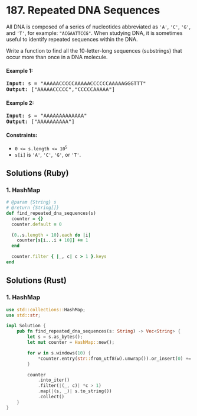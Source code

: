# 187. Repeated DNA Sequences
All DNA is composed of a series of nucleotides abbreviated as `'A'`, `'C'`, `'G'`, and `'T'`, for example: `"ACGAATTCCG"`. When studying DNA, it is sometimes useful to identify repeated sequences within the DNA.

Write a function to find all the 10-letter-long sequences (substrings) that occur more than once in a DNA molecule.

#### Example 1:
<pre>
<strong>Input:</strong> s = "AAAAACCCCCAAAAACCCCCCAAAAAGGGTTT"
<strong>Output:</strong> ["AAAAACCCCC","CCCCCAAAAA"]
</pre>

#### Example 2:
<pre>
<strong>Input:</strong> s = "AAAAAAAAAAAAA"
<strong>Output:</strong> ["AAAAAAAAAA"]
</pre>

#### Constraints:
* <code>0 <= s.length <= 10<sup>5</sup></code>
* `s[i]` is `'A'`, `'C'`, `'G'`, or `'T'`.

## Solutions (Ruby)

### 1. HashMap
```Ruby
# @param {String} s
# @return {String[]}
def find_repeated_dna_sequences(s)
  counter = {}
  counter.default = 0

  (0..s.length - 10).each do |i|
    counter[s[i...i + 10]] += 1
  end

  counter.filter { |_, c| c > 1 }.keys
end
```

## Solutions (Rust)

### 1. HashMap
```Rust
use std::collections::HashMap;
use std::str;

impl Solution {
    pub fn find_repeated_dna_sequences(s: String) -> Vec<String> {
        let s = s.as_bytes();
        let mut counter = HashMap::new();

        for w in s.windows(10) {
            *counter.entry(str::from_utf8(w).unwrap()).or_insert(0) += 1;
        }

        counter
            .into_iter()
            .filter(|(_, c)| *c > 1)
            .map(|(s, _)| s.to_string())
            .collect()
    }
}
```

